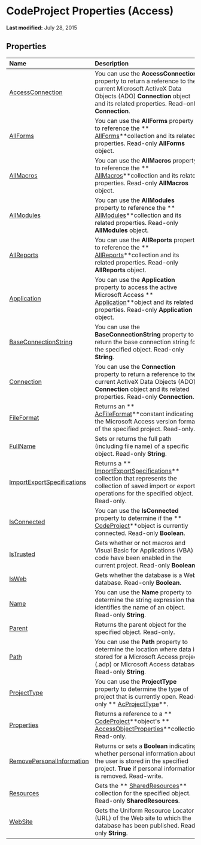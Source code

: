 
# CodeProject Properties (Access)

 **Last modified:** July 28, 2015


## Properties



|**Name**|**Description**|
|:-----|:-----|
| [AccessConnection](04b389d0-b87f-9eb9-f067-6b5e0d68e3f8.md)|You can use the  **AccessConnection** property to return a reference to the current Microsoft ActiveX Data Objects (ADO) **Connection** object and its related properties. Read-only **Connection**.|
| [AllForms](98443fc7-a0dd-37a9-f2c8-c3e183f65f6c.md)|You can use the  **AllForms** property to reference the ** [AllForms](b90616b9-90fc-bb51-6bfa-b149dece0f1b.md)**collection and its related properties. Read-only  **AllForms** object.|
| [AllMacros](493a515a-667d-ade9-bdd3-17305126d6ee.md)|You can use the  **AllMacros** property to reference the ** [AllMacros](a36ba978-f643-aca6-5efb-842723d17bbc.md)**collection and its related properties. Read-only  **AllMacros** object.|
| [AllModules](73d2919a-f486-db85-5df4-70b5fd9d8564.md)|You can use the  **AllModules** property to reference the ** [AllModules](322815ae-3afd-f299-0ce9-2e9dbbb8536a.md)**collection and its related properties. Read-only  **AllModules** object.|
| [AllReports](92536101-c4ec-e1a8-723c-ee912a24bdee.md)|You can use the  **AllReports** property to reference the ** [AllReports](5846cf60-41b4-e9f8-ea27-b9400a6d3861.md)**collection and its related properties. Read-only  **AllReports** object.|
| [Application](d3ef226b-cb93-9e55-5456-c692c7615860.md)|You can use the  **Application** property to access the active Microsoft Access ** [Application](aefb0713-97e6-e2c7-e530-8fd2e1316a55.md)**object and its related properties. Read-only  **Application** object.|
| [BaseConnectionString](118da929-8e30-25eb-c940-27ce924a88f7.md)|You can use the  **BaseConnectionString** property to return the base connection string for the specified object. Read-only **String**.|
| [Connection](3fb6bb6f-83c9-f682-79fc-6cdace654d26.md)|You can use the  **Connection** property to return a reference to the current ActiveX Data Objects (ADO) **Connection** object and its related properties. Read-only **Connection**.|
| [FileFormat](f72e13d7-58dc-3710-b1e7-798a71601ceb.md)|Returns an  ** [AcFileFormat](a43a2587-a562-838c-28f6-cf20f02ec4b0.md)**constant indicating the Microsoft Access version format of the specified project. Read-only.|
| [FullName](33361e38-631f-3427-12a9-24bb45086dc1.md)|Sets or returns the full path (including file name) of a specific object. Read-only  **String**.|
| [ImportExportSpecifications](100a7924-3f4e-9dec-756e-9aa6f8abba19.md)|Returns a  ** [ImportExportSpecifications](9ddb9b30-36f3-5efb-8b15-69762c660338.md)** collection that represents the collection of saved import or export operations for the specified object. Read-only.|
| [IsConnected](09710a16-f269-0229-74ea-da128d95ff03.md)|You can use the  **IsConnected** property to determine if the ** [CodeProject](70b71f57-df23-2cf7-23f5-147053a8ec26.md)**object is currently connected. Read-only  **Boolean**.|
| [IsTrusted](11f0088a-77f4-cd37-e730-86c4641f4a70.md)|Gets whether or not macros and Visual Basic for Applications (VBA) code have been enabled in the current project. Read-only  **Boolean**.|
| [IsWeb](6591c95c-db86-95f0-24b5-5da5f4823a22.md)|Gets whether the database is a Web database. Read-only  **Boolean**.|
| [Name](5ab3a3c5-8a3a-13eb-9fe7-3c4e01eeaa3d.md)|You can use the  **Name** property to determine the string expression that identifies the name of an object. Read-only **String**.|
| [Parent](2dfa77fe-de58-15f4-da97-41da8b06c449.md)|Returns the parent object for the specified object. Read-only.|
| [Path](3d811cc3-ebb3-3cbc-fc3d-e1ab40ceea27.md)|You can use the  **Path** property to determine the location where data is stored for a Microsoft Access project (.adp) or Microsoft Access database. Read-only **String**.|
| [ProjectType](c669da2f-6559-8f9c-8935-94f38624dd20.md)|You can use the  **ProjectType** property to determine the type of project that is currently open. Read-only ** [AcProjectType](1c7ada0d-a60a-8aca-ab3f-9244000de3c6.md)**.|
| [Properties](47617f8c-6c87-ec70-5661-51204ef44cdf.md)|Returns a reference to a  ** [CodeProject](70b71f57-df23-2cf7-23f5-147053a8ec26.md)**object's  ** [AccessObjectProperties](2df86891-6038-d147-2a32-f1c77b841067.md)**collection. Read-only.|
| [RemovePersonalInformation](e5332cce-31a9-6aed-11d3-9aa1329123a8.md)|Returns or sets a  **Boolean** indicating whether personal information about the user is stored in the specified project. **True** if personal information is removed. Read-write.|
| [Resources](630b6b57-5f6d-bf9e-6026-3858d314d329.md)|Gets the  ** [SharedResources](45323141-e7df-1c70-efe2-926c1990d5e0.md)** collection for the specified object. Read-only **SharedResources**.|
| [WebSite](96e7cdb1-10f0-4a39-04c2-c6fb19f01bad.md)|Gets the Uniform Resource Locator (URL) of the Web site to which the database has been published. Read-only  **String**.|

